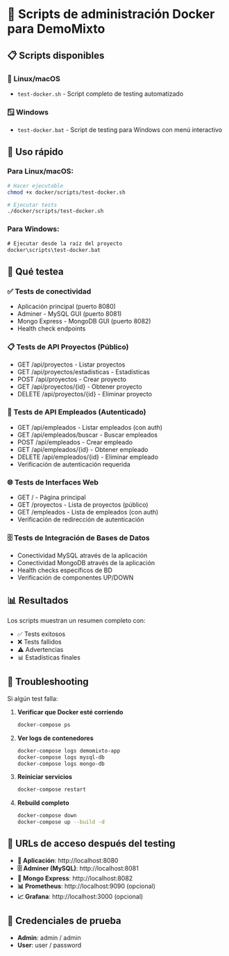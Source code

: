 # 🚀 Scripts de administración Docker para DemoMixto

## 📋 Scripts disponibles

### 🐧 Linux/macOS
- `test-docker.sh` - Script completo de testing automatizado

### 🪟 Windows  
- `test-docker.bat` - Script de testing para Windows con menú interactivo

## 🎯 Uso rápido

### Para Linux/macOS:
```bash
# Hacer ejecutable
chmod +x docker/scripts/test-docker.sh

# Ejecutar tests
./docker/scripts/test-docker.sh
```

### Para Windows:
```cmd
# Ejecutar desde la raíz del proyecto
docker\scripts\test-docker.bat
```

## 🧪 Qué testea

### ✅ Tests de conectividad
- Aplicación principal (puerto 8080)
- Adminer - MySQL GUI (puerto 8081)  
- Mongo Express - MongoDB GUI (puerto 8082)
- Health check endpoints

### 📋 Tests de API Proyectos (Público)
- GET /api/proyectos - Listar proyectos
- GET /api/proyectos/estadisticas - Estadísticas
- POST /api/proyectos - Crear proyecto
- GET /api/proyectos/{id} - Obtener proyecto
- DELETE /api/proyectos/{id} - Eliminar proyecto

### 👥 Tests de API Empleados (Autenticado)
- GET /api/empleados - Listar empleados (con auth)
- GET /api/empleados/buscar - Buscar empleados
- POST /api/empleados - Crear empleado
- GET /api/empleados/{id} - Obtener empleado
- DELETE /api/empleados/{id} - Eliminar empleado
- Verificación de autenticación requerida

### 🌐 Tests de Interfaces Web
- GET / - Página principal
- GET /proyectos - Lista de proyectos (público)
- GET /empleados - Lista de empleados (con auth)
- Verificación de redirección de autenticación

### 🗄️ Tests de Integración de Bases de Datos
- Conectividad MySQL através de la aplicación
- Conectividad MongoDB através de la aplicación
- Health checks específicos de BD
- Verificación de componentes UP/DOWN

## 📊 Resultados

Los scripts muestran un resumen completo con:
- ✅ Tests exitosos
- ❌ Tests fallidos  
- ⚠️ Advertencias
- 📊 Estadísticas finales

## 🔧 Troubleshooting

Si algún test falla:

1. **Verificar que Docker esté corriendo**
   ```bash
   docker-compose ps
   ```

2. **Ver logs de contenedores**
   ```bash
   docker-compose logs demomixto-app
   docker-compose logs mysql-db
   docker-compose logs mongo-db
   ```

3. **Reiniciar servicios**
   ```bash
   docker-compose restart
   ```

4. **Rebuild completo**
   ```bash
   docker-compose down
   docker-compose up --build -d
   ```

## 🎯 URLs de acceso después del testing

- **📱 Aplicación**: http://localhost:8080
- **🗄️ Adminer (MySQL)**: http://localhost:8081
- **🍃 Mongo Express**: http://localhost:8082
- **📊 Prometheus**: http://localhost:9090 (opcional)
- **📈 Grafana**: http://localhost:3000 (opcional)

## 🔐 Credenciales de prueba

- **Admin**: admin / admin
- **User**: user / password